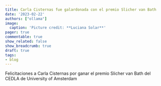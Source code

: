 ```yaml
---
title: Carla Cisternas fue galardonada con el premio Slicher van Bath
date: '2023-02-22'
authors: ["ollama"]
image:
  caption: 'Picture credit: **Luciana Solar**'
pager: true
commentable: true
show_related: false
show_breadcrumb: true
draft: true
tags:
- blog
---
```


Felicitaciones a Carla Cisternas por ganar el premio Slicher van Bath del CEDLA de University of Amsterdam

<!--more-->


